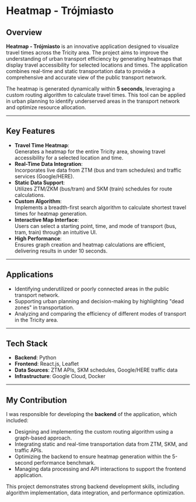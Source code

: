 # Heatmap - Trójmiasto  

## Overview  
**Heatmap - Trójmiasto** is an innovative application designed to visualize travel times across the Tricity area. The project aims to improve the understanding of urban transport efficiency by generating heatmaps that display travel accessibility for selected locations and times. The application combines real-time and static transportation data to provide a comprehensive and accurate view of the public transport network.  

The heatmap is generated dynamically within **5 seconds**, leveraging a custom routing algorithm to calculate travel times. This tool can be applied in urban planning to identify underserved areas in the transport network and optimize resource allocation.  

---

## Key Features  
- **Travel Time Heatmap**:  
  Generates a heatmap for the entire Tricity area, showing travel accessibility for a selected location and time.  
- **Real-Time Data Integration**:  
  Incorporates live data from ZTM (bus and tram schedules) and traffic services (Google/HERE).  
- **Static Data Support**:  
  Utilizes ZTM/ZKM (bus/tram) and SKM (train) schedules for route calculations.  
- **Custom Algorithm**:  
  Implements a breadth-first search algorithm to calculate shortest travel times for heatmap generation.  
- **Interactive Map Interface**:  
  Users can select a starting point, time, and mode of transport (bus, tram, train) through an intuitive UI.  
- **High Performance**:  
  Ensures graph creation and heatmap calculations are efficient, delivering results in under 10 seconds.  

---

## Applications  
- Identifying underutilized or poorly connected areas in the public transport network.  
- Supporting urban planning and decision-making by highlighting "dead zones" in transportation.  
- Analyzing and comparing the efficiency of different modes of transport in the Tricity area.  

---

## Tech Stack  
- **Backend**: Python  
- **Frontend**: React.js, Leaflet  
- **Data Sources**: ZTM APIs, SKM schedules, Google/HERE traffic data  
- **Infrastructure**: Google Cloud, Docker  

---

## My Contribution  
I was responsible for developing the **backend** of the application, which included:  
- Designing and implementing the custom routing algorithm using a graph-based approach.  
- Integrating static and real-time transportation data from ZTM, SKM, and traffic APIs.  
- Optimizing the backend to ensure heatmap generation within the 5-second performance benchmark.  
- Managing data processing and API interactions to support the frontend application.  

This project demonstrates strong backend development skills, including algorithm implementation, data integration, and performance optimization.
